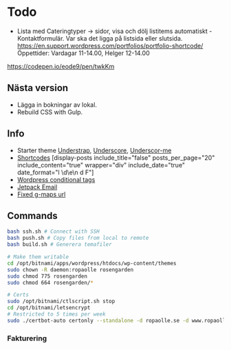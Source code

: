 # Todo

* Lista med Cateringtyper -> sidor, visa och dölj listitems automatiskt - Kontaktformulär. Var ska det ligga på listsida eller slutsida.
  https://en.support.wordpress.com/portfolios/portfolio-shortcode/
  Öppettider: Vardagar 11-14.00, Helger 12-14.00

https://codepen.io/eode9/pen/twkKm

## Nästa version

* Lägga in bokningar av lokal.
* Rebuild CSS with Gulp.

## Info

* Starter theme [Understrap](https://understrap.com/), [Underscore](http://underscores.me/), [Underscor-me](http://components.underscores.me/wp/)
* [Shortcodes](https://github.com/billerickson/display-posts-shortcode/blob/master/README.md#parameters)
  [display-posts include_title="false" posts_per_page="20" include_content="true" wrapper="div" include_date="true" date_format="l \\d\\e\\n d F"]
* [Wordpress conditional tags](https://codex.wordpress.org/Conditional_Tags)
* [Jetpack Email](https://jetpack.com/support/contact-form/)
* [Fixed g-maps url](https://goo.gl/maps/xeDDqgtfw8F2)

## Commands

```bash
bash ssh.sh # Connect with SSH
bash push.sh # Copy files from local to remote
bash build.sh # Generera temafiler

# Make them writable
cd /opt/bitnami/apps/wordpress/htdocs/wp-content/themes
sudo chown -R daemon:ropaolle rosengarden
sudo chmod 775 rosengarden
sudo chmod 664 rosengarden/*

# Certs
sudo /opt/bitnami/ctlscript.sh stop
cd /opt/bitnami/letsencrypt
# Restricted to 5 times per week
sudo ./certbot-auto certonly --standalone -d ropaolle.se -d www.ropaolle.se -d wp.ropaolle.se -d rosengardenmat.se
```

### Fakturering
